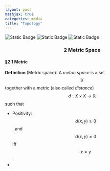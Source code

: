 ```yaml
---
layout: post
mathjax: true
categories: media
title: "Topology"
---
```


![Static Badge](https://img.shields.io/badge/Category-Notes-blue) ![Static Badge](https://img.shields.io/badge/Subject-Mathematics-forestgreen) ![Static Badge](https://img.shields.io/badge/In_progress-orange) 

### <center>2  Metric Space</center>
#### §2.1 Metric
**Definition** (Metric space)**.** A *metric space* is a set $$X$$ together with a metric (also called *distance*) $$d:X\times X\to\mathbb{R}$$ such that
* Positivity: $$d(x,y)\geq 0$$, and $$d(x,y)=0$$ iff $$x=y$$.
* 